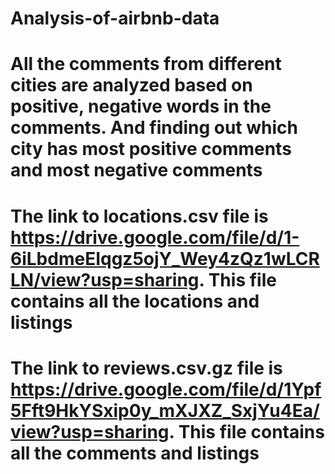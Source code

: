 # Analysis-of-airbnb-data
# All the comments from different cities are analyzed based on positive, negative words in the comments. And finding out which city has most positive comments and most negative comments
# The link to locations.csv file is https://drive.google.com/file/d/1-6iLbdmeEIqgz5ojY_Wey4zQz1wLCRLN/view?usp=sharing. This file contains all the locations and listings
# The link to reviews.csv.gz file is https://drive.google.com/file/d/1Ypf5Fft9HkYSxip0y_mXJXZ_SxjYu4Ea/view?usp=sharing. This file contains all the comments and listings
